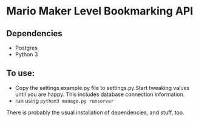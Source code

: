 # Mario Maker Level Bookmarking API

## Dependencies

* Postgres
* Python 3

## To use:

* Copy the settings.example.py file to settings.py.Start tweaking values until you are happy.
This includes database connection information.
* run using `python3 manage.py runserver`

There is probably the usual installation of dependencies, and stuff, too.

